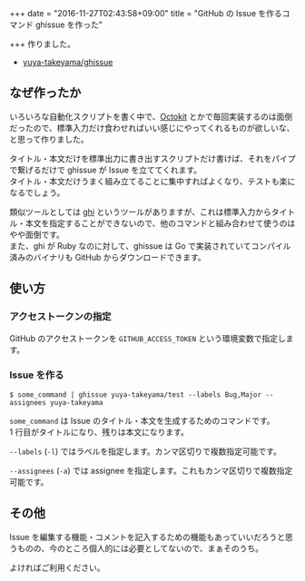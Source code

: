 +++
date = "2016-11-27T02:43:58+09:00"
title = "GitHub の Issue を作るコマンド ghissue を作った"

+++
作りました。

* [yuya-takeyama/ghissue](https://github.com/yuya-takeyama/ghissue)

## なぜ作ったか

いろいろな自動化スクリプトを書く中で、[Octokit](https://octokit.github.io/) とかで毎回実装するのは面倒だったので、標準入力だけ食わせればいい感じにやってくれるものが欲しいな、と思って作りました。

タイトル・本文だけを標準出力に書き出すスクリプトだけ書けば、それをパイプで繋げるだけで ghissue が Issue を立ててくれます。  
タイトル・本文だけうまく組み立てることに集中すればよくなり、テストも楽になるでしょう。

類似ツールとしては [ghi](https://github.com/stephencelis/ghi) というツールがありますが、これは標準入力からタイトル・本文を指定することができないので、他のコマンドと組み合わせて使うのはやや面倒です。  
また、ghi が Ruby なのに対して、ghissue は Go で実装されていてコンパイル済みのバイナリも GitHub からダウンロードできます。

## 使い方

### アクセストークンの指定

GitHub のアクセストークンを `GITHUB_ACCESS_TOKEN` という環境変数で指定します。

### Issue を作る

```
$ some_command | ghissue yuya-takeyama/test --labels Bug,Major --assignees yuya-takeyama
```

`some_command` は Issue のタイトル・本文を生成するためのコマンドです。  
1 行目がタイトルになり、残りは本文になります。

`--labels` (`-l`) ではラベルを指定します。カンマ区切りで複数指定可能です。

`--assignees` (`-a`) では assignee を指定します。これもカンマ区切りで複数指定可能です。

## その他

Issue を編集する機能・コメントを記入するための機能もあっていいだろうと思うものの、今のところ個人的には必要としてないので、まぁそのうち。

よければご利用ください。
